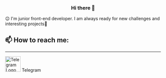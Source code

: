 <p align="center">
  <h3 align="center">Hi there 👋</h3>
</p>

 😉 I'm junior front-end developer. I am always ready for new challenges and interesting projects💪

 ## 📫 How to reach me:
 ---
[<img src="https://simpleicons.org/icons/telegram.svg" alt="Telegram Logo" width="50" height="50">](https://t.me/IvanBasiuk) Telegram






<!--
**Basiuk-Ivan/Basiuk-Ivan** is a ✨ _special_ ✨ repository because its `README.md` (this file) appears on your GitHub profile.

Here are some ideas to get you started:

- 🔭 I’m currently working on ...
- 🌱 I’m currently learning ...
- 👯 I’m looking to collaborate on ...
- 🤔 I’m looking for help with ...
- 💬 Ask me about ...
- 📫 How to reach me: ...
- 😄 Pronouns: ...
- ⚡ Fun fact: ...
-->
